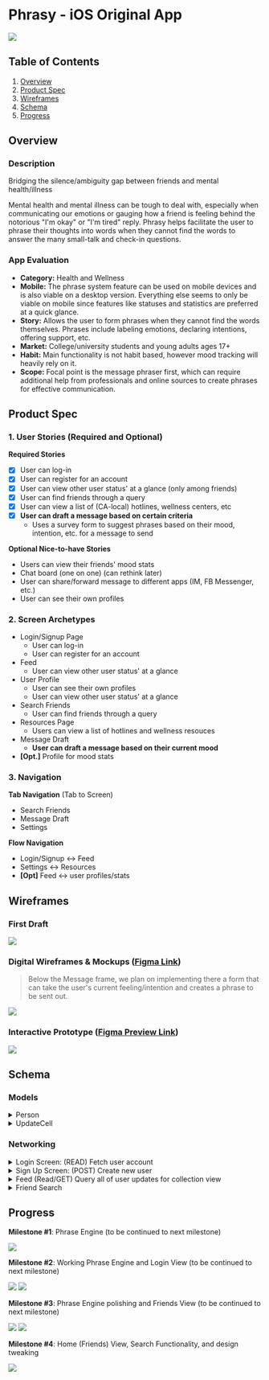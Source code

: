 # Phrasy - iOS Original App

![](https://i.imgur.com/S9w0jzf.png)

## Table of Contents
1. [Overview](#Overview)
2. [Product Spec](#Product-Spec)
3. [Wireframes](#Wireframes)
4. [Schema](#Schema)
5. [Progress](#Progress)

## Overview
### Description
Bridging the silence/ambiguity gap between friends and mental health/illness

Mental health and mental illness can be tough to deal with, especially when communicating our emotions or gauging how a friend is feeling behind the notorious "I'm okay" or "I'm tired" reply. Phrasy helps facilitate the user to phrase their thoughts into words when they cannot find the words to answer the many small-talk and check-in questions.

### App Evaluation

- **Category:** Health and Wellness
- **Mobile:** The phrase system feature can be used on mobile devices and is also viable on a desktop version. Everything else seems to only be viable on mobile since features like statuses and statistics are preferred at a quick glance.
- **Story:** Allows the user to form phrases when they cannot find the words themselves. Phrases include labeling emotions, declaring intentions, offering support,  etc.
- **Market:** College/university students and young adults ages 17+
- **Habit:** Main functionality is not habit based, however mood tracking will heavily rely on it.
- **Scope:** Focal point is the message phraser first, which can require additional help from professionals and online sources to create phrases for effective communication.

## Product Spec

### 1. User Stories (Required and Optional)

**Required Stories**

- [x] User can log-in
- [x] User can register for an account
- [x] User can view other user status' at a glance (only among friends)
- [x] User can find friends through a query
- [x] User can view a list of (CA-local) hotlines, wellness centers, etc
- [x] **User can draft a message based on certain criteria**
    * Uses a survey form to suggest phrases based on their mood, intention, etc. for a message to send

**Optional Nice-to-have Stories**
* Users can view their friends' mood stats
* Chat board (one on one)  (can rethink later)
* User can share/forward message to different apps (IM, FB Messenger, etc.)
* User can see their own profiles



### 2. Screen Archetypes
* Login/Signup Page
    * User can log-in
    * User can register for an account
* Feed
    * User can view other user status' at a glance
* User Profile 
    * User can see their own profiles
    * User can view other user status' at a glance
* Search Friends
    * User can find friends through a query
* Resources Page
    * Users can view a list of hotlines and wellness resouces 
* Message Draft
    * **User can draft a message based on their current mood**    
* **[Opt.]** Profile for mood stats

### 3. Navigation

**Tab Navigation** (Tab to Screen)
* Search Friends
* Message Draft
* Settings


**Flow Navigation**
* Login/Signup <-> Feed
* Settings <-> Resources
* **[Opt]** Feed <-> user profiles/stats

## Wireframes

### First Draft
![](https://i.imgur.com/Ujfhr04.jpg) </img>

### Digital Wireframes & Mockups ([Figma Link](https://www.figma.com/file/0RJG7CmvWGkx2tHmbDKAQ8/CodePath-iOS-MH-App?node-id=0%3A1))
> Below the Message frame, we plan on implementing there a form that can take the user's current feeling/intention and creates a phrase to be sent out.

![](https://i.imgur.com/AHLQTZR.png)


### Interactive Prototype ([Figma Preview Link](https://www.figma.com/proto/0RJG7CmvWGkx2tHmbDKAQ8/CodePath-iOS-MH-App?node-id=7%3A34&scaling=scale-down))
![](https://i.imgur.com/U3GVE9x.gif)


## Schema 
### Models

<details>
    <summary>Person</summary>
    
| Column 1 | Column 2 | Column 3 |
| -------- | -------- | -------- |
| objectId | String   | unique id for user     |
| userName | String   | name of user |
| userImage | String  | image of user |
| friends  | Array    | list of person objects |
| UpdateCell | Pointer to another Parse Object | mood update |

</details>

<details>
    <summary>UpdateCell</summary>
    
    
| Property 1 | Type 2 | Description 3 |
| -------- | -------- | -------- |
| objectId     | String     | unique id for the the user status     |
| userImage | Pointer to User | image user |
| userName  | Pointer to User | name of user |
| moodString | String | current mood description|
| moodColor | String | current visual of mood |

    
</details>



<!-- Profile -->
<!-- TBD -->


### Networking
<!-- - [ List of Network Requests by Screen ] -->

<details>
    <summary>Login Screen: (READ) Fetch user account</summary>
    
```
let username = usernameField.text!
let password = passwordField.text!
                
PFUser.logInWithUsername(inBackground: username, password: password){
    (user, error) in
        if user != nil {
            self.performSegue(withIdentifier: "loginSegue", sender: nil)
        }else{
            print("Error: \(error?.localizedDescription)");
        }
}
```
    
</details>


<details>
    <summary>Sign Up Screen: (POST) Create new user</summary>

```
let user = PFUser()
user.username = usernameField.text
user.password = passwordField.text
user.email = emailField.text PFObject
user["phone"] = phoneNumField.text
user["friends"] = [PFObject]()    //nil initially because no friends

user.signUpInBackground { (success, error) in
    if success {
        self.performSegue(withIdentifier: "loginSegue", sender: nil)
    }else{
        print("Error: \(error?.localizedDescription)");
    }
}
```

</details>

<details>
    <summary>Feed (Read/GET) Query all of user updates for collection view</summary>
    
``` 
//var upCells = [PFObject]()    //take into account
let query = PFQuery(className:"friends","UpdateCell.friends")
query.includeKeys(["userName", "userImage","moodString","moodColor",
        "userImage.userName","moodString.userName","moodColor.userName"])
query.limit = 20        //Temporary limit 20 but should # of friends

query.findObjectsInBackground { (upCells, error) in
    if upCells != nil{
        self.posts = upCells!
        self.tableView.reloadData()   //TB -> CV
    }
}
```
    
    
    
</details>

        
<details>
    <summary>Friend Search</summary>

- (Read/Get) Query users with **EXACT** username

    ```
    var people = [PFObject]()
    let query = PFQuery(className:"Person")
    query.includeKeys(["userName"])
    query.limit = 1        //**EXACT username***

    query.findObjectsInBackground { (Person, error) in
        if Person != nil{
            self.people = Person!
            self.tableView.reloadData()   
        }
    }

    ```
- (Update/PUT) Add a new friend to current user

    ```
    let allUsers = PFQuery(className: "Person")
    allUsers.findObjectsInBackground { (Person, error)
        if Person != nil{

        user.addUniqueObjects(from: ***Unique ID***)
        }
    }

    ```

</details>
    


<!-- - [**Opt**] Profile
- [Create basic snippets for each Parse network request]
- [OPTIONAL: List endpoints if using existing API such as Yelp]
 -->

## Progress

**Milestone #1**: Phrase Engine (to be continued to next milestone)

![](https://i.imgur.com/4qUmTsJ.gif)

**Milestone #2**: Working Phrase Engine and Login View (to be continued to next milestone)

![](https://i.imgur.com/TxCgrNS.gif)
![](https://i.imgur.com/3NJGXrR.gif)

**Milestone #3**: Phrase Engine polishing and Friends View (to be continued to next milestone)

![](https://i.imgur.com/dzH7Ddw.gif)
![](https://i.imgur.com/TY2F4DD.gif)

**Milestone #4**: Home (Friends) View, Search Functionality, and design tweaking

![](https://i.imgur.com/nGr0iDg.gif)

